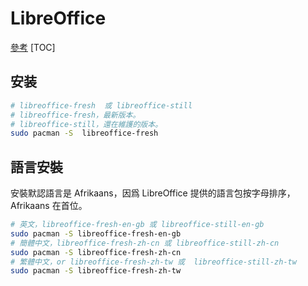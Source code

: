 # LibreOffice
[參考](https://wiki.archlinux.org/index.php/LibreOffice)
[TOC]

## 安装
```bash
# libreoffice-fresh  或 libreoffice-still
# libreoffice-fresh，最新版本。
# libreoffice-still，還在維護的版本。
sudo pacman -S  libreoffice-fresh
```

## 語言安裝
安裝默認語言是 Afrikaans，因爲 LibreOffice 提供的語言包按字母排序，Afrikaans 在首位。  
```bash
# 英文，libreoffice-fresh-en-gb 或 libreoffice-still-en-gb
sudo pacman -S libreoffice-fresh-en-gb
# 簡體中文，libreoffice-fresh-zh-cn 或 libreoffice-still-zh-cn
sudo pacman -S libreoffice-fresh-zh-cn
# 繁體中文，or libreoffice-fresh-zh-tw 或  libreoffice-still-zh-tw
sudo pacman -S libreoffice-fresh-zh-tw

```